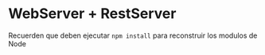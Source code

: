 # WebServer + RestServer

Recuerden que deben ejecutar ``npm install`` para reconstruir los modulos de Node